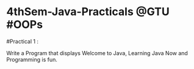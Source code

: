 # 4thSem-Java-Practicals @GTU #OOPs

#Practical 1 : 

Write a Program that displays Welcome to Java, Learning Java Now and Programming is fun.

